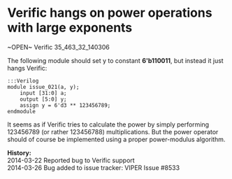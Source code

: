 
Verific hangs on power operations with large exponents
======================================================

~OPEN~ Verific 35_463_32_140306

The following module should set y to constant **6'b110011**, but instead it just
hangs Verific:

    :::Verilog
    module issue_021(a, y);
        input [31:0] a;
        output [5:0] y;
        assign y = 6'd3 ** 123456789;
    endmodule

It seems as if Verific tries to calculate the power by simply performing
123456789 (or rather 123456788) multiplications. But the power operator should
of course be implemented using a proper power-modulus algorithm.

**History:**  
2014-03-22 Reported bug to Verific support  
2014-03-26 Bug added to issue tracker: VIPER Issue #8533

